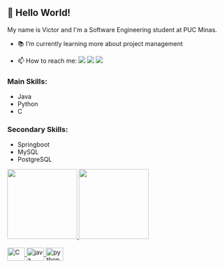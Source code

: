 ## 👋 Hello World!
My name is Victor and I'm a Software Engineering student at PUC Minas.<br>
- 📚 I’m currently learning more about project management

- <div> 📫 How to reach me:
  <a href = "mailto:victorferreiralmeida@gmail.com"><img src="https://img.shields.io/badge/-Gmail-%23333?style=for-the-badge&logo=gmail&logoColor=white" target="_blank"></a>
  <a href="https://www.linkedin.com/in/victorferreiradealmeida/"><img src="https://img.shields.io/badge/LinkedIn-0077B5?style=for-the-badge&logo=linkedin&logoColor=white" target="_blank"></a>
  <a href="https://wa.me/5531982529408"><img src="https://img.shields.io/badge/-Whatsapp-%25D366?style=for-the-badge&logo=Whatsapp&logoColor=white" target="_blank"></a>
</div>

### Main Skills:
* Java
* Python
* C

### Secondary Skills:
* Springboot
* MySQL
* PostgreSQL

<div display="flex">
  <a href="https://github.com/Deoxu">
  <img style="flex:1" height="160em" src="https://github-readme-stats.vercel.app/api?username=deoxu&show_icons=true&include_all_commits=true&count_private=true"/>
  <img style="flex:1" height="160em" src="https://github-readme-stats.vercel.app/api/top-langs/?username=deoxu&count_private=true&layout=compact&langs_count=7"/>
</div>
<div style="display: inline_block"><br>
          
  <img align="center" alt="C" height="30" width="40" src="https://cdn.jsdelivr.net/gh/devicons/devicon/icons/c/c-original.svg">
  <img align="center" alt="java" height="30" width="40" src="https://cdn.jsdelivr.net/gh/devicons/devicon/icons/java/java-original.svg">
  <img align="center" alt="python" height="30" width="40" src="https://cdn.jsdelivr.net/gh/devicons/devicon/icons/python/python-original.svg">

</div>

